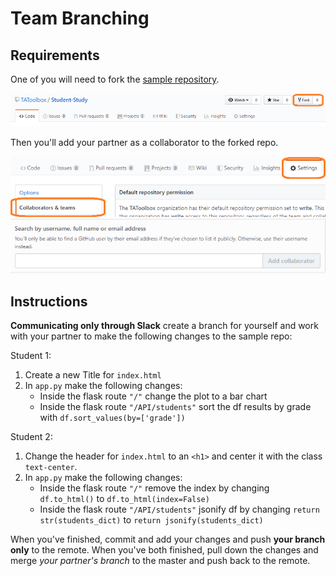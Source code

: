 # Team Branching

## Requirements

One of you will need to fork the [sample repository](https://github.com/TAToolbox/Student-Study).

![Fork](/Supplemental-Bash/Images/fork.png)

Then you'll add your partner as a collaborator to the forked repo.

![Collaborators](/Supplemental-Bash/Images/collaborators.png)
![Add-Collab](/Supplemental-Bash/Images/add_collab.png)

## Instructions

**Communicating only through Slack** create a branch for yourself and work with your partner to make the following changes to the sample repo:

Student 1:

1. Create a new Title for `index.html`
2. In `app.py` make the following changes:
   - Inside the flask route `"/"` change the plot to a bar chart
   - Inside the flask route `"/API/students"` sort the df results by grade with `df.sort_values(by=['grade'])`

Student 2:

1. Change the header for `index.html` to an `<h1>` and center it with the class `text-center`.
2. In `app.py` make the following changes:
   - Inside the flask route `"/"` remove the index by changing `df.to_html()` to `df.to_html(index=False)`
   - Inside the flask route `"/API/students"` jsonify df by changing `return str(students_dict)` to `return jsonify(students_dict)`

When you've finished, commit and add your changes and push **your branch only** to the remote. When you've both finished, pull down the changes and merge _your partner's branch_ to the master and push back to the remote.

